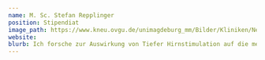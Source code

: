 ```yaml
---
name: M. Sc. Stefan Repplinger
position: Stipendiat
image_path: https://www.kneu.ovgu.de/unimagdeburg_mm/Bilder/Kliniken/Neurologie/Header/Menue_Forschung/Menue_Forschungsgruppen/Menue_Arbeitsgruppen/Neuropsychologie/Team/Stefan+Repplinger-height-150-width-112.jpg
website:
blurb: Ich forsche zur Auswirkung von Tiefer Hirnstimulation auf die menschliche Kognition. Dazu analysiere ich intrakranielle lokale Feldpotentiale und EEG-Signale.
---
```

